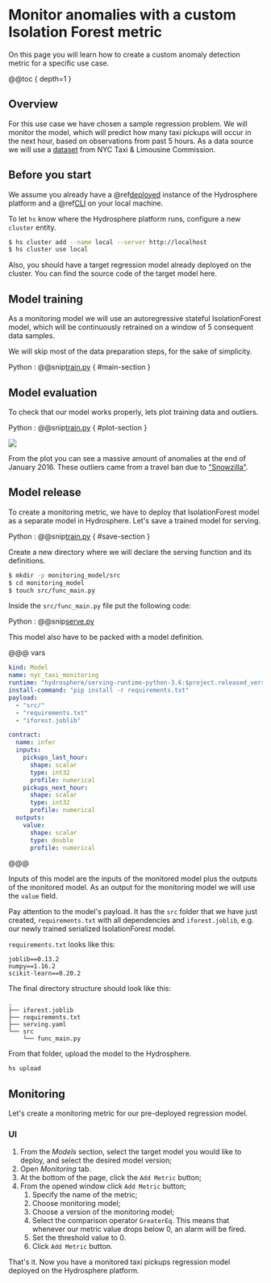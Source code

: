 # Monitor anomalies with a custom Isolation Forest metric

On this page you will learn how to create a custom anomaly detection metric for a specific use case. 

@@toc { depth=1 }

## Overview

For this use case we have chosen a sample regression problem. We will monitor the model, which will predict how many taxi pickups will occur in the next hour, based on observations from past 5 hours. As a data source we will use a [dataset](https://www1.nyc.gov/site/tlc/about/tlc-trip-record-data.page) from NYC Taxi & Limousine Commission.

## Before you start

We assume you already have a @ref[deployed](../../install/platform.md) instance of the Hydrosphere platform and a @ref[CLI](../../install/client/cli.md) on your local machine.

To let `hs` know where the Hydrosphere platform runs, configure a new `cluster` entity. 

```sh 
$ hs cluster add --name local --server http://localhost
$ hs cluster use local
```

Also, you should have a target regression model already deployed on the cluster. You can find the source code of the target model here. 


## Model training

As a monitoring model we will use an autoregressive stateful IsolationForest model, which will be continuously retrained on a window of 5 consequent data samples. 

We will skip most of the data preparation steps, for the sake of simplicity. 

Python
:   @@snip[train.py](snippets/isolation_forest_anomaly_detection/train.py) { #main-section }

## Model evaluation

To check that our model works properly, lets plot training data and outliers.

Python
:   @@snip[train.py](snippets/isolation_forest_anomaly_detection/train.py) { #plot-section }

![](.../stateful_isolation_forest_taxi_plot.png)

From the plot you can see a massive amount of anomalies at the end of January 2016. These outliers came from a travel ban due to ["Snowzilla"](https://en.wikipedia.org/wiki/January_2016_United_States_blizzard).

## Model release

To create a monitoring metric, we have to deploy that IsolationForest model as a separate model in Hydrosphere. Let's save a trained model for serving. 

Python
:   @@snip[train.py](snippets/isolation_forest_anomaly_detection/train.py) { #save-section }

Create a new directory where we will declare the serving function and its definitions. 

```sh
$ mkdir -p monitoring_model/src
$ cd monitoring_model
$ touch src/func_main.py
```

Inside the `src/func_main.py` file put the following code:

Python
:   @@snip[serve.py](snippets/isolation_forest_anomaly_detection/serve.py)

This model also have to be packed with a model definition.

@@@ vars
```yaml
kind: Model
name: nyc_taxi_monitoring
runtime: "hydrosphere/serving-runtime-python-3.6:$project.released_version$"
install-command: "pip install -r requirements.txt"
payload:
  - "src/"
  - "requirements.txt"
  - "iforest.joblib"

contract:
  name: infer
  inputs:
    pickups_last_hour:
      shape: scalar
      type: int32
      profile: numerical
    pickups_next_hour:
      shape: scalar
      type: int32
      profile: numerical
  outputs:
    value:
      shape: scalar
      type: double
      profile: numerical
```
@@@

Inputs of this model are the inputs of the monitored model plus the outputs of the monitored model. As an output for the monitoring model we will use the `value` field. 

Pay attention to the model's payload. It has the `src` folder that we have just created, `requirements.txt` with all dependencies and `iforest.joblib`, e.g. our newly trained serialized IsolationForest model. 

`requirements.txt` looks like this: 

```
joblib==0.13.2
numpy==1.16.2
scikit-learn==0.20.2
```

The final directory structure should look like this: 

```
.
├── iforest.joblib
├── requirements.txt
├── serving.yaml
└── src
    └── func_main.py
```

From that folder, upload the model to the Hydrosphere.

```sh
hs upload
```

## Monitoring

Let's create a monitoring metric for our pre-deployed regression model. 

### UI

1. From the _Models_ section, select the target model you would like to deploy, and select the desired model version;
1. Open _Monitoring_ tab.
1. At the bottom of the page, click the `Add Metric` button;
1. From the opened window click `Add Metric` button;
    1. Specify the name of the metric;
    1. Choose monitoring model;
    1. Choose a version of the monitoring model;
    1. Select the comparison operator `GreaterEq`. This means that whenever our metric value drops below 0, an alarm will be fired.
    1. Set the threshold value to 0.
    1. Click `Add Metric` button.

That's it. Now you have a monitored taxi pickups regression model deployed on the Hydrosphere platform. 
